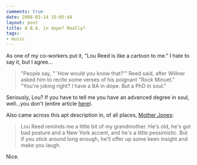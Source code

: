 ```yaml
---
comments: true
date: 2008-03-14 15:05:44
layout: post
title: A B.A. in dope? Really?
tags:
- music
---
```


As one of my co-workers put it, "Lou Reed is like a cartoon to me."  I hate to say it, but I agree...


> "People say, "˜How would you know that?'" Reed said, after Willner asked him to recite some verses of his poignant "Rock Minuet."  "You're joking right? I have a BA in dope. But a PhD in soul."
<!-- more -->

Seriously, Lou? If you have to tell me you have an advanced degree in soul, well...you don't (entire article [here](http://blog.wired.com/underwire/2008/03/sxsw-lou-reed-1.html)).

Also came across this apt description in, of all places, [Mother Jones](http://www.motherjones.com/riff_blog/archives/2008/03/7655_lou-reed-punk-sxsw.html):


> Lou Reed reminds me a little bit of my grandmother. He's old, he's got bad posture and a New York accent, and he's a little pessimistic. But if you stick around long enough, he'll offer up some keen insight and make you laugh.


Nice.

